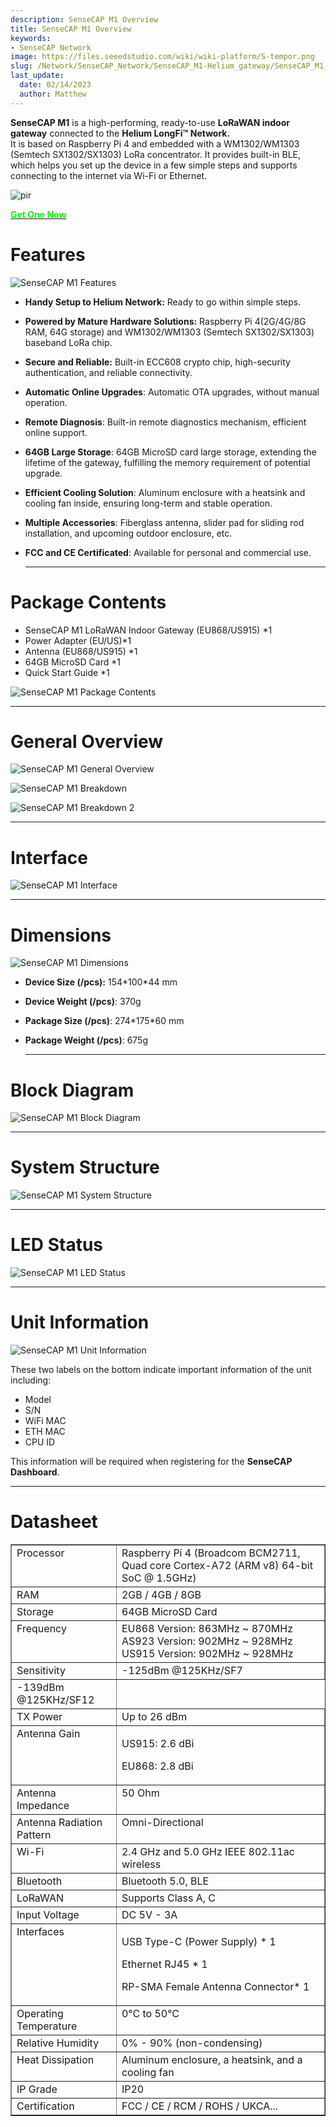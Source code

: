 ```yaml
---
description: SenseCAP M1 Overview
title: SenseCAP M1 Overview
keywords:
- SenseCAP Network
image: https://files.seeedstudio.com/wiki/wiki-platform/S-tempor.png
slug: /Network/SenseCAP_Network/SenseCAP_M1-Helium_gateway/SenseCAP_M1_Overview
last_update:
  date: 02/14/2023
  author: Matthew
---
```



**SenseCAP M1** is a high-performing, ready-to-use **LoRaWAN indoor gateway** connected to the **Helium LongFi™ Network.**  
It is based on Raspberry Pi 4 and embedded with a WM1302/WM1303 (Semtech SX1302/SX1303) LoRa concentrator. It provides built-in BLE, which helps you set up the device in a few simple steps and supports connecting to the internet via Wi-Fi or Ethernet.

<p style={{textAlign: 'center'}}><img src="https://www.sensecapmx.com/wp-content/uploads/2022/06/sensecapm1.webp" alt="pir" width={600} height="auto" /></p>

<div class="get_one_now_container" style={{textAlign: 'center'}}>
    <a class="get_one_now_item" href="https://www.seeedstudio.com/SenseCAP-M1-LoRaWAN-Indoor-Gateway-EU868-p-5022.html" target="_blank">
            <strong><span><font color={'FFFFFF'} size={"4"}> Get One Now </font></span></strong>
    </a>
</div>

**Features**
============

![SenseCAP M1 Features](https://www.sensecapmx.com/wp-content/uploads/2022/06/features.jpg)

- **Handy Setup to Helium Network:** Ready to go within simple steps.
- **Powered by Mature Hardware Solutions:** Raspberry Pi 4(2G/4G/8G RAM, 64G storage) and WM1302/WM1303 (Semtech SX1302/SX1303) baseband LoRa chip.
- **Secure and Reliable:** Built-in ECC608 crypto chip, high-security authentication, and reliable connectivity.
- **Automatic Online Upgrades**: Automatic OTA upgrades, without manual operation.
- **Remote Diagnosis**: Built-in remote diagnostics mechanism, efficient online support.
- **64GB Large Storage**: 64GB MicroSD card large storage, extending the lifetime of the gateway, fulfilling the memory requirement of potential upgrade.
- **Efficient Cooling Solution**: Aluminum enclosure with a heatsink and cooling fan inside, ensuring long-term and stable operation.
- **Multiple Accessories**: Fiberglass antenna, slider pad for sliding rod installation, and upcoming outdoor enclosure, etc.
- **FCC and CE Certificated**: Available for personal and commercial use.  

    * * *

**Package Contents**
====================

- SenseCAP M1 LoRaWAN Indoor Gateway (EU868/US915) \*1
- Power Adapter (EU/US)\*1
- Antenna (EU868/US915) \*1
- 64GB MicroSD Card \*1
- Quick Start Guide \*1

![SenseCAP M1 Package Contents](https://www.sensecapmx.com/wp-content/uploads/2022/06/package-contents.png)

* * *

**General Overview**
====================

![SenseCAP M1 General Overview](https://www.sensecapmx.com/wp-content/uploads/2022/06/overview-1.webp)

![SenseCAP M1 Breakdown](https://www.sensecapmx.com/wp-content/uploads/2022/06/overview-2.webp)

![SenseCAP M1 Breakdown 2](https://www.sensecapmx.com/wp-content/uploads/2022/06/overview-3.webp)

* * *

**Interface**
=============

![SenseCAP M1 Interface](https://www.sensecapmx.com/wp-content/uploads/2022/06/interface-1.webp)

* * *

**Dimensions**
==============

![SenseCAP M1 Dimensions](https://www.sensecapmx.com/wp-content/uploads/2022/06/dimensions-1.webp)

- **Device Size (/pcs):** 154\*100\*44 mm
- **Device Weight (/pcs)**: 370g
- **Package Size (/pcs)**: 274\*175\*60 mm
- **Package Weight (/pcs)**: 675g  

    * * *

**Block Diagram**
=================

![SenseCAP M1 Block Diagram](https://www.sensecapmx.com/wp-content/uploads/2022/06/block-diagram.webp)

* * *

**System Structure**
====================

![SenseCAP M1 System Structure](https://www.sensecapmx.com/wp-content/uploads/2022/06/system-structure.webp)

* * *

**LED Status**
==============

![SenseCAP M1 LED Status](https://www.sensecapmx.com/wp-content/uploads/2022/06/LED-status.webp)

* * *

**Unit Information**
====================

![SenseCAP M1 Unit Information](https://www.sensecapmx.com/wp-content/uploads/2022/06/unit-info.webp)

These two labels on the bottom indicate important information of the unit including:

- Model
- S/N
- WiFi MAC
- ETH MAC
- CPU ID

This information will be required when registering for the **SenseCAP Dashboard**.

* * *

**Datasheet**
=============

<table style={{width: '45.6785%'}} border={0} cellSpacing={0} cellPadding={0}><tbody><tr><td style={{width: '28.2523%'}} valign="top">Processor</td><td style={{width: '71.4849%'}} valign="top">Raspberry Pi 4 (Broadcom BCM2711, Quad core Cortex-A72 (ARM v8) 64-bit SoC @ 1.5GHz)</td></tr><tr><td style={{width: '28.2523%'}} valign="top">RAM</td><td style={{width: '71.4849%'}} valign="top">2GB / 4GB / 8GB</td></tr><tr><td style={{width: '28.2523%'}} valign="top">Storage</td><td style={{width: '71.4849%'}} valign="top">64GB MicroSD Card</td></tr><tr><td style={{width: '28.2523%'}} valign="top">Frequency</td><td style={{width: '71.4849%'}} valign="top">EU868 Version: 863MHz ~ 870MHz<br />AS923 Version: 902MHz ~ 928MHz<br />US915 Version: 902MHz ~ 928MHz</td></tr><tr><td style={{width: '28.2523%'}} rowSpan={2} valign="top">Sensitivity</td><td style={{width: '71.4849%'}} valign="top">-125dBm @125KHz/SF7</td></tr><tr><td style={{width: '71.4849%'}} valign="top">-139dBm @125KHz/SF12</td></tr><tr><td style={{width: '28.2523%'}} valign="top">TX Power</td><td style={{width: '71.4849%'}} valign="top">Up to 26 dBm</td></tr><tr><td style={{width: '28.2523%'}} valign="top">Antenna Gain</td><td style={{width: '71.4849%'}} valign="top"><p>US915: 2.6 dBi</p><p>EU868: 2.8 dBi</p></td></tr><tr><td style={{width: '28.2523%'}} valign="top">Antenna Impedance</td><td style={{width: '71.4849%'}} valign="top">50 Ohm</td></tr><tr><td style={{width: '28.2523%'}} valign="top">Antenna Radiation Pattern</td><td style={{width: '71.4849%'}} valign="top">Omni-Directional</td></tr><tr><td style={{width: '28.2523%'}} valign="top">Wi-Fi</td><td style={{width: '71.4849%'}} valign="top">2.4 GHz and 5.0 GHz IEEE 802.11ac wireless</td></tr><tr><td style={{width: '28.2523%'}} valign="top">Bluetooth</td><td style={{width: '71.4849%'}} valign="top">Bluetooth 5.0, BLE</td></tr><tr><td style={{width: '28.2523%'}} valign="top">LoRaWAN</td><td style={{width: '71.4849%'}} valign="top">Supports Class A, C</td></tr><tr><td style={{width: '28.2523%'}} valign="top">Input Voltage</td><td style={{width: '71.4849%'}} valign="top">DC 5V - 3A</td></tr><tr><td style={{width: '28.2523%'}} valign="top">Interfaces</td><td style={{width: '71.4849%'}} valign="top"><p>USB Type-C (Power Supply) * 1</p><p>Ethernet RJ45 * 1</p><p>RP-SMA Female Antenna Connector* 1</p></td></tr><tr><td style={{width: '28.2523%'}} valign="top">Operating Temperature</td><td style={{width: '71.4849%'}} valign="top">0°C to 50°C</td></tr><tr><td style={{width: '28.2523%'}} valign="top">Relative Humidity</td><td style={{width: '71.4849%'}} valign="top">0% - 90% (non-condensing)</td></tr><tr><td style={{width: '28.2523%'}} valign="top">Heat Dissipation</td><td style={{width: '71.4849%'}} valign="top">Aluminum enclosure, a heatsink, and a cooling fan</td></tr><tr><td style={{width: '28.2523%'}} valign="top">IP Grade</td><td style={{width: '71.4849%'}} valign="top">IP20</td></tr><tr><td style={{width: '28.2523%'}} valign="top">Certification</td><td style={{width: '71.4849%'}} valign="top">FCC / CE / RCM / ROHS / UKCA...</td></tr></tbody></table>
